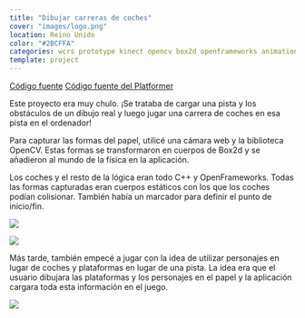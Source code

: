 ```yaml
---
title: "Dibujar carreras de coches"
cover: "images/logo.png"
location: Reino Unido
color: "#2BCFFA"
categories: wcrs prototype kinect opencv box2d openframeworks animation design creative-tech inverted open-source
template: project
---
```


<p class="align-center">
<a class="btn github" role="button" href="https://github.com/gazpachu/opencv-box2d-race" target="_blank">Código fuente</a>
<a class="btn github" role="button" href="https://github.com/gazpachu/opencv-box2d-platformer" target="_blank">Código fuente del Platformer</a>
</p>

Este proyecto era muy chulo. ¡Se trataba de cargar una pista y los obstáculos de un dibujo real y luego jugar una carrera de coches en esa pista en el ordenador!

Para capturar las formas del papel, utilicé una cámara web y la biblioteca OpenCV. Estas formas se transformaron en cuerpos de Box2d y se añadieron al mundo de la física en la aplicación.

Los coches y el resto de la lógica eran todo C++ y OpenFrameworks. Todas las formas capturadas eran cuerpos estáticos con los que los coches podían colisionar. También había un marcador para definir el punto de inicio/fin.

![](/work/car-race/images/1.jpg)

![](/work/car-race/images/3.jpg)

Más tarde, también empecé a jugar con la idea de utilizar personajes en lugar de coches y plataformas en lugar de una pista. La idea era que el usuario dibujara las plataformas y los personajes en el papel y la aplicación cargara toda esta información en el juego.

![](/work/car-race/images/2.jpg)
